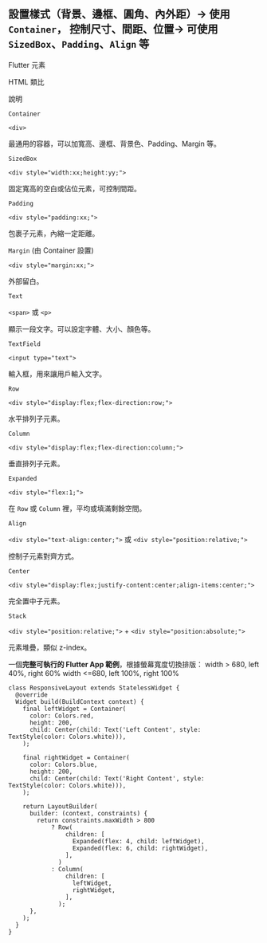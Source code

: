 ## 設置樣式（背景、邊框、圓角、內外距）→ 使用 `Container`， 控制尺寸、間距、位置→ 可使用 `SizedBox`、`Padding`、`Align` 等

Flutter 元素

HTML 類比

說明

`Container`

`<div>`

最通用的容器，可以加寬高、邊框、背景色、Padding、Margin 等。

`SizedBox`

`<div style="width:xx;height:yy;">`

固定寬高的空白或佔位元素，可控制間距。

`Padding`

`<div style="padding:xx;">`

包裹子元素，內縮一定距離。

`Margin` (由 Container 設置)

`<div style="margin:xx;">`

外部留白。

`Text`

`<span>` 或 `<p>`

顯示一段文字。可以設定字體、大小、顏色等。

`TextField`

`<input type="text">`

輸入框，用來讓用戶輸入文字。

`Row`

`<div style="display:flex;flex-direction:row;">`

水平排列子元素。

`Column`

`<div style="display:flex;flex-direction:column;">`

垂直排列子元素。

`Expanded`

`<div style="flex:1;">`

在 `Row` 或 `Column` 裡，平均或填滿剩餘空間。

`Align`

`<div style="text-align:center;">` 或 `<div style="position:relative;">`

控制子元素對齊方式。

`Center`

`<div style="display:flex;justify-content:center;align-items:center;">`

完全置中子元素。

`Stack`

`<div style="position:relative;">` + `<div style="position:absolute;">`

元素堆疊，類似 z-index。




一個**完整可執行的 Flutter App 範例**，根據螢幕寬度切換排版：
width > 680, left 40%, right 60%
width <=680, left 100%, right 100%

    class ResponsiveLayout extends StatelessWidget {
      @override
      Widget build(BuildContext context) {
        final leftWidget = Container(
          color: Colors.red,
          height: 200,
          child: Center(child: Text('Left Content', style: TextStyle(color: Colors.white))),
        );
    
        final rightWidget = Container(
          color: Colors.blue,
          height: 200,
          child: Center(child: Text('Right Content', style: TextStyle(color: Colors.white))),
        );
    
        return LayoutBuilder(
          builder: (context, constraints) {
            return constraints.maxWidth > 800
                ? Row(
                    children: [
                      Expanded(flex: 4, child: leftWidget),
                      Expanded(flex: 6, child: rightWidget),
                    ],
                  )
                : Column(
                    children: [
                      leftWidget,
                      rightWidget,
                    ],
                  );
          },
        );
      }
    }
